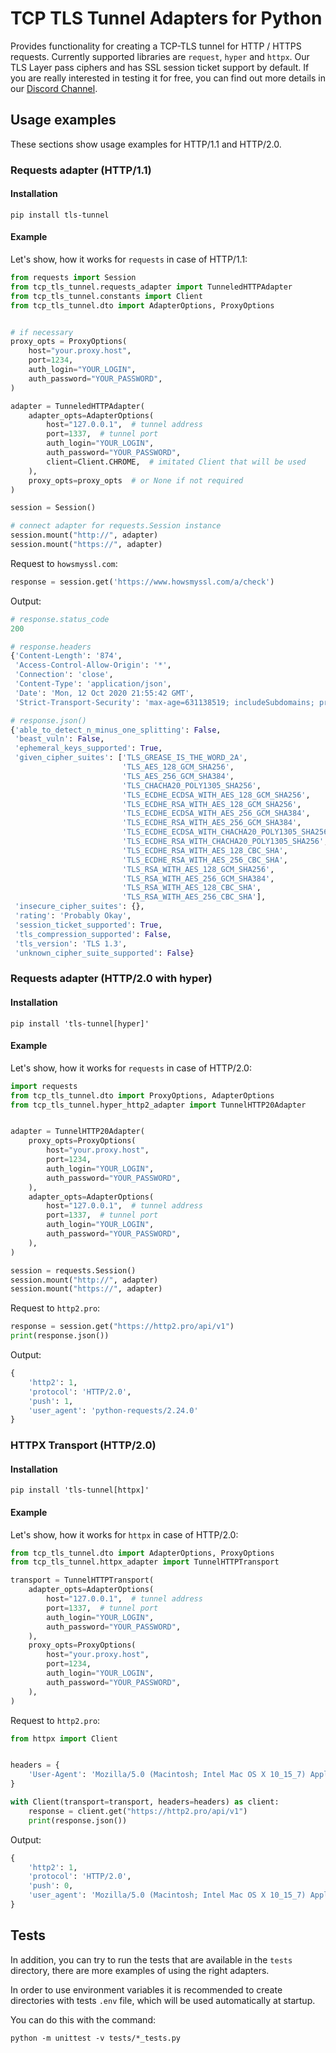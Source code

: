 # TCP TLS Tunnel Adapters for Python

Provides functionality for creating a TCP-TLS tunnel for HTTP / HTTPS 
requests. Currently supported libraries are `request`, `hyper` and `httpx`. 
Our TLS Layer pass ciphers and has SSL session ticket support by default.
If you are really interested in testing it for free, 
you can find out more details in our [Discord Channel](https://discord.gg/4HRVxNP).

## Usage examples

These sections show usage examples for HTTP/1.1 and HTTP/2.0.

### Requests adapter (HTTP/1.1)

#### Installation

```shell
pip install tls-tunnel
```

#### Example
Let's show, how it works for `requests` in case of HTTP/1.1:

```python
from requests import Session
from tcp_tls_tunnel.requests_adapter import TunneledHTTPAdapter
from tcp_tls_tunnel.constants import Client
from tcp_tls_tunnel.dto import AdapterOptions, ProxyOptions


# if necessary
proxy_opts = ProxyOptions(
    host="your.proxy.host",
    port=1234,
    auth_login="YOUR_LOGIN",
    auth_password="YOUR_PASSWORD",
)

adapter = TunneledHTTPAdapter(
    adapter_opts=AdapterOptions(
        host="127.0.0.1",  # tunnel address
        port=1337,  # tunnel port
        auth_login="YOUR_LOGIN",
        auth_password="YOUR_PASSWORD",
        client=Client.CHROME,  # imitated Client that will be used
    ),
    proxy_opts=proxy_opts  # or None if not required
)

session = Session()

# connect adapter for requests.Session instance
session.mount("http://", adapter)
session.mount("https://", adapter)
```

Request to `howsmyssl.com`:
```python
response = session.get('https://www.howsmyssl.com/a/check')
```
Output:
```python
# response.status_code
200

# response.headers
{'Content-Length': '874', 
 'Access-Control-Allow-Origin': '*', 
 'Connection': 'close', 
 'Content-Type': 'application/json', 
 'Date': 'Mon, 12 Oct 2020 21:55:42 GMT', 
 'Strict-Transport-Security': 'max-age=631138519; includeSubdomains; preload'}

# response.json()
{'able_to_detect_n_minus_one_splitting': False,
 'beast_vuln': False,
 'ephemeral_keys_supported': True,
 'given_cipher_suites': ['TLS_GREASE_IS_THE_WORD_2A',
                         'TLS_AES_128_GCM_SHA256',
                         'TLS_AES_256_GCM_SHA384',
                         'TLS_CHACHA20_POLY1305_SHA256',
                         'TLS_ECDHE_ECDSA_WITH_AES_128_GCM_SHA256',
                         'TLS_ECDHE_RSA_WITH_AES_128_GCM_SHA256',
                         'TLS_ECDHE_ECDSA_WITH_AES_256_GCM_SHA384',
                         'TLS_ECDHE_RSA_WITH_AES_256_GCM_SHA384',
                         'TLS_ECDHE_ECDSA_WITH_CHACHA20_POLY1305_SHA256',
                         'TLS_ECDHE_RSA_WITH_CHACHA20_POLY1305_SHA256',
                         'TLS_ECDHE_RSA_WITH_AES_128_CBC_SHA',
                         'TLS_ECDHE_RSA_WITH_AES_256_CBC_SHA',
                         'TLS_RSA_WITH_AES_128_GCM_SHA256',
                         'TLS_RSA_WITH_AES_256_GCM_SHA384',
                         'TLS_RSA_WITH_AES_128_CBC_SHA',
                         'TLS_RSA_WITH_AES_256_CBC_SHA'],
 'insecure_cipher_suites': {},
 'rating': 'Probably Okay',
 'session_ticket_supported': True,
 'tls_compression_supported': False,
 'tls_version': 'TLS 1.3',
 'unknown_cipher_suite_supported': False}
```

### Requests adapter (HTTP/2.0 with hyper)

#### Installation

```shell
pip install 'tls-tunnel[hyper]'
```

#### Example
Let's show, how it works for `requests` in case of HTTP/2.0:
```python
import requests
from tcp_tls_tunnel.dto import ProxyOptions, AdapterOptions
from tcp_tls_tunnel.hyper_http2_adapter import TunnelHTTP20Adapter


adapter = TunnelHTTP20Adapter(
    proxy_opts=ProxyOptions(
        host="your.proxy.host",
        port=1234,
        auth_login="YOUR_LOGIN",
        auth_password="YOUR_PASSWORD",
    ),
    adapter_opts=AdapterOptions(
        host="127.0.0.1",  # tunnel address
        port=1337,  # tunnel port
        auth_login="YOUR_LOGIN",
        auth_password="YOUR_PASSWORD",
    ),
)

session = requests.Session()
session.mount("http://", adapter)
session.mount("https://", adapter)
```

Request to `http2.pro`:
```python
response = session.get("https://http2.pro/api/v1")
print(response.json())
```

Output:
```python
{
    'http2': 1, 
    'protocol': 'HTTP/2.0', 
    'push': 1, 
    'user_agent': 'python-requests/2.24.0'
}
```

### HTTPX Transport (HTTP/2.0)

#### Installation

```shell
pip install 'tls-tunnel[httpx]'
```

#### Example
Let's show, how it works for `httpx` in case of HTTP/2.0:
```python
from tcp_tls_tunnel.dto import AdapterOptions, ProxyOptions
from tcp_tls_tunnel.httpx_adapter import TunnelHTTPTransport

transport = TunnelHTTPTransport(
    adapter_opts=AdapterOptions(
        host="127.0.0.1",  # tunnel address
        port=1337,  # tunnel port
        auth_login="YOUR_LOGIN",
        auth_password="YOUR_PASSWORD",
    ),
    proxy_opts=ProxyOptions(
        host="your.proxy.host",
        port=1234,
        auth_login="YOUR_LOGIN",
        auth_password="YOUR_PASSWORD",
    ),
)
```

Request to `http2.pro`:
```python
from httpx import Client


headers = {
    'User-Agent': 'Mozilla/5.0 (Macintosh; Intel Mac OS X 10_15_7) AppleWebKit/537.36 (KHTML, like Gecko) Chrome/92.0.4515.107 Safari/537.36'
}

with Client(transport=transport, headers=headers) as client:
    response = client.get("https://http2.pro/api/v1")
    print(response.json())
```

Output:
```python
{
    'http2': 1, 
    'protocol': 'HTTP/2.0', 
    'push': 0, 
    'user_agent': 'Mozilla/5.0 (Macintosh; Intel Mac OS X 10_15_7) AppleWebKit/537.36 (KHTML, like Gecko) Chrome/92.0.4515.107 Safari/537.36'
}
```

## Tests

In addition, you can try to run the tests that are available in the `tests` directory,
there are more examples of using the right adapters.

In order to use environment variables it is recommended to create directories with tests `.env` file,
which will be used automatically at startup.

You can do this with the command:
```shell
python -m unittest -v tests/*_tests.py
```
